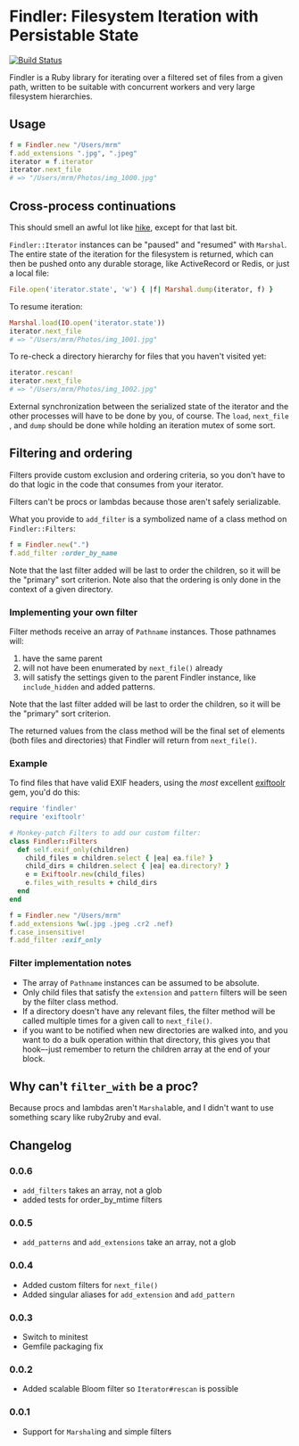# Findler: Filesystem Iteration with Persistable State

[![Build Status](https://secure.travis-ci.org/mceachen/findler.png?branch=master)](http://travis-ci.org/mceachen/findler)

Findler is a Ruby library for iterating over a filtered set of files from a given
path, written to be suitable with concurrent workers and very large
filesystem hierarchies.

## Usage

```ruby
f = Findler.new "/Users/mrm"
f.add_extensions ".jpg", ".jpeg"
iterator = f.iterator
iterator.next_file
# => "/Users/mrm/Photos/img_1000.jpg"
```

## Cross-process continuations

This should smell an awful lot like [hike](https://github.com/sstephenson/hike),
except for that last bit.

```Findler::Iterator``` instances can be "paused" and "resumed" with ```Marshal```.
The entire state of the iteration for the filesystem is returned, which can then
be pushed onto any durable storage, like ActiveRecord or Redis, or just a local file:

```ruby
File.open('iterator.state', 'w') { |f| Marshal.dump(iterator, f) }
```

To resume iteration:

```ruby
Marshal.load(IO.open('iterator.state'))
iterator.next_file
# => "/Users/mrm/Photos/img_1001.jpg"
```

To re-check a directory hierarchy for files that you haven't visited yet:

```ruby
iterator.rescan!
iterator.next_file
# => "/Users/mrm/Photos/img_1002.jpg"
```

External synchronization between the serialized state of the
iterator and the other processes will have to be done by you, of course.
The ```load```, ```next_file``` , and ```dump``` should be done while holding
an iteration mutex of some sort.

## Filtering and ordering

Filters provide custom exclusion and ordering criteria, so you don't
have to do that logic in the code that consumes from your iterator.

Filters can't be procs or lambdas because those aren't safely serializable.

What you provide to ```add_filter``` is a symbolized name of a class method
on ```Findler::Filters```:

```ruby
f = Findler.new(".")
f.add_filter :order_by_name
```

Note that the last filter added will be last to order the children, so it will be the
"primary" sort criterion. Note also that the ordering is only done in
the context of a given directory.

### Implementing your own filter

Filter methods receive an array of ```Pathname``` instances. Those pathnames will:

1. have the same parent
2. will not have been enumerated by ```next_file()``` already
3. will satisfy the settings given to the parent Findler instance, like ```include_hidden```
   and added patterns.

Note that the last filter added will be last to order the children, so it will be the
"primary" sort criterion.

The returned values from the class method will be the final set of elements (both files
and directories) that Findler will return from ```next_file()```.

### Example

To find files that have valid EXIF headers, using the *most* excellent
[exiftoolr](https://github.com/mceachen/exiftoolr) gem, you'd do this:

```ruby
require 'findler'
require 'exiftoolr'

# Monkey-patch Filters to add our custom filter:
class Findler::Filters
  def self.exif_only(children)
    child_files = children.select { |ea| ea.file? }
    child_dirs = children.select { |ea| ea.directory? }
    e = Exiftoolr.new(child_files)
    e.files_with_results + child_dirs
  end
end

f = Findler.new "/Users/mrm"
f.add_extensions %w(.jpg .jpeg .cr2 .nef)
f.case_insensitive!
f.add_filter :exif_only
```

### Filter implementation notes

* The array of ```Pathname``` instances can be assumed to be absolute.
* Only child files that satisfy the ```extension``` and ```pattern``` filters will be seen by the filter class method.
* If a directory doesn't have any relevant files, the filter method will be called multiple times for a given call to ```next_file()```.
* if you want to be notified when new directories are walked into, and you want to do a bulk operation within that directory,
  this gives you that hook–-just remember to return the children array at the end of your block.

## Why can't ```filter_with``` be a proc?

Because procs and lambdas aren't ```Marshal```able, and I didn't want to use something scary like ruby2ruby and eval.

## Changelog

### 0.0.6
 * ```add_filters``` takes an array, not a glob
 * added tests for order_by_mtime filters

### 0.0.5
 * ```add_patterns``` and ```add_extensions``` take an array, not a glob

### 0.0.4
 * Added custom filters for ```next_file()```
 * Added singular aliases for ```add_extension``` and ```add_pattern```

### 0.0.3
 * Switch to minitest
 * Gemfile packaging fix

### 0.0.2
 * Added scalable Bloom filter so ```Iterator#rescan``` is possible

### 0.0.1
 * Support for ```Marshal```ing and simple filters
